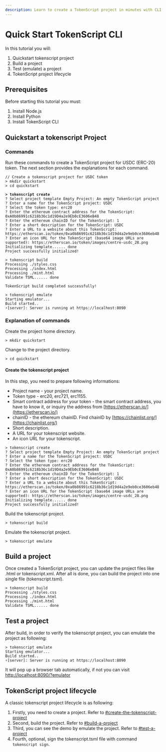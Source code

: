```yaml
---
description: Learn to create a TokenScript project in minutes with CLI.
---
```


# Quick Start TokenScript CLI

In this tutorial you will:

1. Quickstart tokenscript project
2. Build a project
3. Test (emulate) a project
4. TokenScript project lifecycle

## Prerequisites <a href="#prerequisites" id="prerequisites"></a>

Before starting this tutorial you must:

1. Install Node.js
2. Install Python
3. Install TokenScript CLI

## Quickstart a tokenscript Project

### Commands

Run these commands to create a TokenScript project for USDC (ERC-20) token. The next section provides the explanations for each command.

<pre><code>// Create a tokenscript project for USDC token
> mkdir quickstart
> cd quickstart

<strong>> tokenscript create
</strong>? Select project template Empty Project: An empty TokenScript project
? Enter a name for the TokenScript project: USDC
? Select the token type: erc20
? Enter the ethereum contract address for the TokenScript: 0xA0b86991c6218b36c1d19D4a2e9Eb0cE3606eB48
? Enter the ethereum chainID for the TokenScript: 1
? Enter a short description for the TokenScript: USDC
? Enter a URL to a website about this TokenScript: https://etherscan.io/token/0xa0b86991c6218b36c1d19d4a2e9eb0ce3606eb48
? Enter an icon URL for the TokenScript (base64 image URLs are supported): https://etherscan.io/token/images/centre-usdc_28.png
Initializing template...... done
Project successfully initialized!

> tokenscript build
Processing ./styles.css
Processing ./index.html
Processing ./mint.html
Validate TSML...... done

TokenScript build completed successfully!

> tokenscript emulate
Starting emulator...
Build started..
⚡️[server]: Server is running at https://localhost:8090
</code></pre>

### Explanation of commands

Create the project home directory.

```
> mkdir quickstart
```

Change to the project directory.

```
> cd quickstart
```

#### Create the tokenscript project

In this step, you need to prepare following informations:

* Project name - your project name.
* Token type - erc20, erc721, erc1155.
* Smart contract address for your token - the smart contract address, you have to know it, or inquiry the address from [https://etherscan.io/](https://etherscan.io/)
* chainID - the ethereum chainID. Find chainID by [https://chainlist.org/](https://chainlist.org/)
* Short description.
* A URL for your tokenscript website.
* An icon URL for your tokenscript.

```
> tokenscript create
? Select project template Empty Project: An empty TokenScript project
? Enter a name for the TokenScript project: USDC
? Select the token type: erc20
? Enter the ethereum contract address for the TokenScript: 0xA0b86991c6218b36c1d19D4a2e9Eb0cE3606eB48
? Enter the ethereum chainID for the TokenScript: 1
? Enter a short description for the TokenScript: USDC
? Enter a URL to a website about this TokenScript: https://etherscan.io/token/0xa0b86991c6218b36c1d19d4a2e9eb0ce3606eb48
? Enter an icon URL for the TokenScript (base64 image URLs are supported): https://etherscan.io/token/images/centre-usdc_28.png
Initializing template...... done
Project successfully initialized!
```

Build the tokenscript project.

```
> tokenscript build
```

Emulate the tokenscript project.

```
> tokenscript emulate
```

## Build a project

Once created a TokenScript project, you can update the project files like .html or tokenscript.xml. After all is done, you can build the project into one single file (tokenscript.tsml).

```
> tokenscript build
Processing ./styles.css
Processing ./index.html
Processing ./mint.html
Validate TSML...... done
```

## Test a project

After build, in order to verify the tokenscript project, you can emulate the project as following:

```
> tokenscript emulate
Starting emulator...
Build started..
⚡️[server]: Server is running at https://localhost:8090
```

It will pop up a browser tab automatically, if not you can visit [http://localhost:8090/?emulator](http://localhost:8090/?emulator)

## TokenScript project lifecycle

A classic tokenscript project lifecycle is as following:

1. Firstly, you need to create a project. Refer to [#create-the-tokenscript-project](quick-start-tokenscript-cli.md#create-the-tokenscript-project "mention")
2. Second, build the project. Refer to [#build-a-project](quick-start-tokenscript-cli.md#build-a-project "mention")
3. Third, you can see the demo by emulate the project. Refer to [#test-a-project](quick-start-tokenscript-cli.md#test-a-project "mention")
4. Fourth, optional, sign the tokenscript.tsml file with command `tokenscript sign`.
